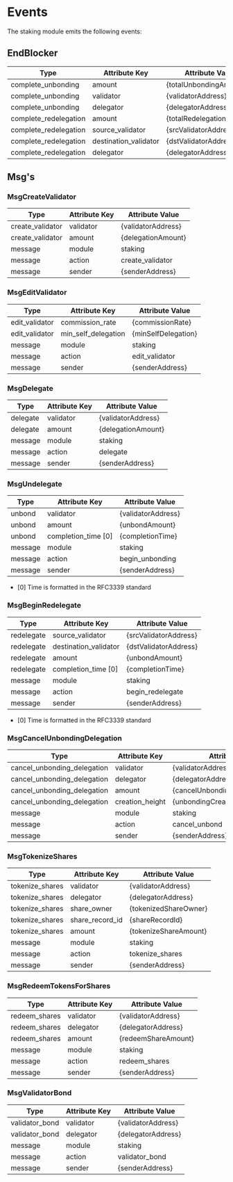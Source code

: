 <!--
order: 6
-->

# Events

The staking module emits the following events:

## EndBlocker

| Type                  | Attribute Key         | Attribute Value           |
| --------------------- | --------------------- | ------------------------- |
| complete_unbonding    | amount                | {totalUnbondingAmount}    |
| complete_unbonding    | validator             | {validatorAddress}        |
| complete_unbonding    | delegator             | {delegatorAddress}        |
| complete_redelegation | amount                | {totalRedelegationAmount} |
| complete_redelegation | source_validator      | {srcValidatorAddress}     |
| complete_redelegation | destination_validator | {dstValidatorAddress}     |
| complete_redelegation | delegator             | {delegatorAddress}        |

## Msg's

### MsgCreateValidator

| Type             | Attribute Key | Attribute Value    |
| ---------------- | ------------- | ------------------ |
| create_validator | validator     | {validatorAddress} |
| create_validator | amount        | {delegationAmount} |
| message          | module        | staking            |
| message          | action        | create_validator   |
| message          | sender        | {senderAddress}    |

### MsgEditValidator

| Type           | Attribute Key       | Attribute Value     |
| -------------- | ------------------- | ------------------- |
| edit_validator | commission_rate     | {commissionRate}    |
| edit_validator | min_self_delegation | {minSelfDelegation} |
| message        | module              | staking             |
| message        | action              | edit_validator      |
| message        | sender              | {senderAddress}     |

### MsgDelegate

| Type     | Attribute Key | Attribute Value    |
| -------- | ------------- | ------------------ |
| delegate | validator     | {validatorAddress} |
| delegate | amount        | {delegationAmount} |
| message  | module        | staking            |
| message  | action        | delegate           |
| message  | sender        | {senderAddress}    |

### MsgUndelegate

| Type    | Attribute Key       | Attribute Value    |
| ------- | ------------------- | ------------------ |
| unbond  | validator           | {validatorAddress} |
| unbond  | amount              | {unbondAmount}     |
| unbond  | completion_time [0] | {completionTime}   |
| message | module              | staking            |
| message | action              | begin_unbonding    |
| message | sender              | {senderAddress}    |

- [0] Time is formatted in the RFC3339 standard

### MsgBeginRedelegate

| Type       | Attribute Key         | Attribute Value       |
| ---------- | --------------------- | --------------------- |
| redelegate | source_validator      | {srcValidatorAddress} |
| redelegate | destination_validator | {dstValidatorAddress} |
| redelegate | amount                | {unbondAmount}        |
| redelegate | completion_time [0]   | {completionTime}      |
| message    | module                | staking               |
| message    | action                | begin_redelegate      |
| message    | sender                | {senderAddress}       |

- [0] Time is formatted in the RFC3339 standard

### MsgCancelUnbondingDelegation

| Type                          | Attribute Key       | Attribute Value                     |
| ----------------------------- | ------------------  | ------------------------------------|
| cancel_unbonding_delegation   | validator           | {validatorAddress}                  |
| cancel_unbonding_delegation   | delegator           | {delegatorAddress}                  |
| cancel_unbonding_delegation   | amount              | {cancelUnbondingDelegationAmount}   |
| cancel_unbonding_delegation   | creation_height     | {unbondingCreationHeight}           |
| message                       | module              | staking                             |
| message                       | action              | cancel_unbond                       |
| message                       | sender              | {senderAddress}                     |

### MsgTokenizeShares

| Type                          | Attribute Key       | Attribute Value                     |
| ----------------------------- | ------------------  | ------------------------------------|
| tokenize_shares               | validator           | {validatorAddress}                  |
| tokenize_shares               | delegator           | {delegatorAddress}                  |
| tokenize_shares               | share_owner         | {tokenizedShareOwner}               |
| tokenize_shares               | share_record_id     | {shareRecordId}                     |
| tokenize_shares               | amount              | {tokenizeShareAmount}               |
| message                       | module              | staking                             |
| message                       | action              | tokenize_shares                     |
| message                       | sender              | {senderAddress}                     |

### MsgRedeemTokensForShares

| Type                          | Attribute Key       | Attribute Value                     |
| ----------------------------- | ------------------  | ------------------------------------|
| redeem_shares                 | validator           | {validatorAddress}                  |
| redeem_shares                 | delegator           | {delegatorAddress}                  |
| redeem_shares                 | amount              | {redeemShareAmount}                 |
| message                       | module              | staking                             |
| message                       | action              | redeem_shares                       |
| message                       | sender              | {senderAddress}                     |

### MsgValidatorBond

| Type                          | Attribute Key       | Attribute Value                     |
| ----------------------------- | ------------------  | ------------------------------------|
| validator_bond                | validator           | {validatorAddress}                  |
| validator_bond                | delegator           | {delegatorAddress}                  |
| message                       | module              | staking                             |
| message                       | action              | validator_bond                      |
| message                       | sender              | {senderAddress}                     |